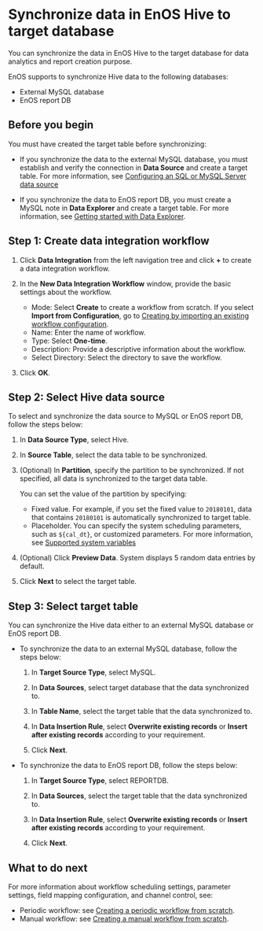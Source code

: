 # Synchronize data in EnOS Hive to target database

You can synchronize the data in EnOS Hive to the target database for data analytics and report creation purpose.

EnOS supports to synchronize Hive data to the following databases:

- External MySQL database
- EnOS report DB

## Before you begin

You must have created the target table before synchronizing:

- If you synchronize the data to the external MySQL database, you must establish and verify the connection in **Data Source** and create a target table. For more information, see [Configuring an SQL or MySQL Server data source](https://docs.envisioniot.com/docs/offline-data/en/latest/data_source/connecting_mysql.html)

- If you synchronize the data to EnOS report DB, you must create a MySQL note in **Data Explorer** and create a target table. For more information, see [Getting started with Data Explorer](https://docs.envisioniot.com/docs/data-explorer/en/latest/gettingstarted.html).


## Step 1: Create data integration workflow

1. Click **Data Integration** from the left navigation tree and click **+** to create a data integration workflow.

2. In the **New Data Integration Workflow** window, provide the basic settings about the workflow.

   - Mode: Select **Create** to create a workflow from scratch. If you select **Import from Configuration**, go to [Creating by importing an existing workflow configuration](importing_existing_config).
   - Name: Enter the name of workflow.
   - Type: Select **One-time**.
   - Description: Provide a descriptive information about the workflow.
   - Select Directory: Select the directory to save the workflow.

3. Click **OK**.

## Step 2: Select Hive data source

To select and synchronize the data source to MySQL or EnOS report DB, follow the steps below:  

1. In **Data Source Type**, select Hive.

2. In **Source Table**, select the data table to be synchronized.

3. (Optional) In **Partition**, specify the partition to be synchronized. If not specified, all data is synchronized to the target data table.

   You can set the value of the partition by specifying:
   - Fixed value. For example, if you set the fixed value to `20180101`, data that contains `20180101` is automatically synchronized to target table.
   - Placeholder. You can specify the system scheduling parameters, such as `${cal_dt}`, or customized parameters. For more information, see [Supported system variables](../data_ide/system_variables)

4. (Optional) Click **Preview Data**. System displays 5 random data entries by default.

5. Click **Next** to select the target table.


## Step 3: Select target table

You can synchronize the Hive data either to an external MySQL database or EnOS report DB.

- To synchronize the data to an external MySQL database, follow the steps below:

  1. In **Target Source Type**, select MySQL.

  2. In **Data Sources**, select target database that the data synchronized to.

  3. In **Table Name**, select the target table that the data synchronized to.

  4. In **Data Insertion Rule**, select **Overwrite existing records** or **Insert after existing records** according to your requirement.

  5. Click **Next**.


- To synchronize the data to EnOS report DB, follow the steps below:

  1. In **Target Source Type**, select REPORTDB.

  2. In **Data Sources**, select the target table that the data synchronized to.

  3. In **Data Insertion Rule**, select **Overwrite existing records** or **Insert after existing records** according to your requirement.

  4. Click **Next**.

## What to do next

For more information about workflow scheduling settings, parameter settings, field mapping configuration, and channel control, see:

- Periodic workflow: see [Creating a periodic workflow from scratch](creating_scratch_periodic).
- Manual workflow: see [Creating a manual workflow from scratch](creating_scratch_onetime).
